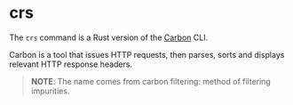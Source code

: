 # crs

The `crs` command is a Rust version of the [Carbon](https://github.com/Integralist/carbon) CLI.

Carbon is a tool that issues HTTP requests, then parses, sorts and displays relevant HTTP response headers. 

> **NOTE**: The name comes from carbon filtering: method of filtering impurities.
